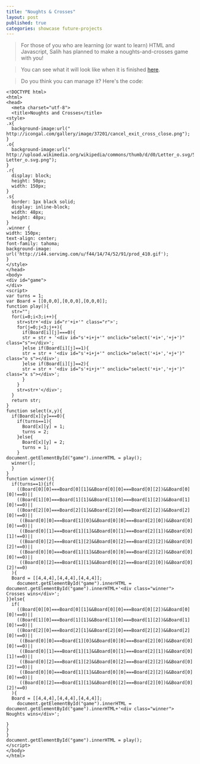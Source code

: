 ```yaml
---
title: "Noughts & Crosses"
layout: post
published: true
categories: showcase future-projects
---
```


> For those of you who are learning (or want to learn) HTML and Javascript, Salih has planned to make a noughts-and-crosses game with you!

> You can see what it will look like when it is finished [here](/files/Future/noughts-and-crosses.html).

> Do you think you can manage it? Here's the code:

    <!DOCTYPE html>
    <html>
    <head>
      <meta charset="utf-8">
      <title>Noughts and Crosses</title>
    <style>
    .x{
      background-image:url(" http://icongal.com/gallery/image/37201/cancel_exit_cross_close.png");
    }
    .o{
      background-image:url(" http://upload.wikimedia.org/wikipedia/commons/thumb/d/d0/Letter_o.svg/50px-Letter_o.svg.png");
    }
    .r{
      display: block;
      height: 50px;
      width: 150px;
    }
    .s{
      border: 1px black solid;
      display: inline-block;
      width: 48px;
      height: 48px;
    }
    .winner {
    width: 150px;
    text-align: center;
    font-family: tahoma;
    background-image: url('http://i44.servimg.com/u/f44/14/74/52/91/prod_410.gif');
    }
    </style>
    </head>
    <body>
    <div id="game">
    </div>
    <script>
    var turns = 1;
    var Board = [[0,0,0],[0,0,0],[0,0,0]];
    function play(){
      str="";
      for(i=0;i<3;i++){
        str=str+'<div id="r'+i+'" class="r">';
        for(j=0;j<3;j++){
          if(Board[i][j]===0){
          str = str + '<div id="s'+i+j+'" onclick="select('+i+','+j+')" class="s"></div>';
          }else if(Board[i][j]==1){
          str = str + '<div id="s'+i+j+'" onclick="select('+i+','+j+')" class="o s"></div>';
          }else if(Board[i][j]==2){
          str = str + '<div id="s'+i+j+'" onclick="select('+i+','+j+')" class="x s"></div>';
          }
        }
        str=str+'</div>';
      }
      return str;
    }
    function select(x,y){
      if(Board[x][y]===0){
        if(turns==1){
          Board[x][y] = 1;
          turns = 2;
        }else{
          Board[x][y] = 2;
          turns = 1;
        }
    document.getElementById("game").innerHTML = play();
      winner();
      }
    }
    function winner(){
      if(turns==1){if(
        ((Board[0][0]===Board[0][1]&&Board[0][0]===Board[0][2])&&Board[0][0]!==0)||
        ((Board[1][0]===Board[1][1]&&Board[1][0]===Board[1][2])&&Board[1][0]!==0)||
        ((Board[2][0]===Board[2][1]&&Board[2][0]===Board[2][2])&&Board[2][0]!==0)||
         ((Board[0][0]===Board[1][0]&&Board[0][0]===Board[2][0])&&Board[0][0]!==0)||
         ((Board[0][1]===Board[1][1]&&Board[0][1]===Board[2][1])&&Board[0][1]!==0)||
         ((Board[0][2]===Board[1][2]&&Board[0][2]===Board[2][2])&&Board[0][2]!==0)||
         ((Board[0][0]===Board[1][1]&&Board[0][0]===Board[2][2])&&Board[0][0]!==0)||
         ((Board[0][2]===Board[1][1]&&Board[0][2]===Board[2][0])&&Board[0][2]!==0)
      ){
      Board = [[4,4,4],[4,4,4],[4,4,4]];
        document.getElementById("game").innerHTML = document.getElementById("game").innerHTML+'<div class="winner"> Crosses wins</div>';
    }}else{
      if(
        ((Board[0][0]===Board[0][1]&&Board[0][0]===Board[0][2])&&Board[0][0]!==0)||
        ((Board[1][0]===Board[1][1]&&Board[1][0]===Board[1][2])&&Board[1][0]!==0)||
        ((Board[2][0]===Board[2][1]&&Board[2][0]===Board[2][2])&&Board[2][0]!==0)||
         ((Board[0][0]===Board[1][0]&&Board[0][0]===Board[2][0])&&Board[0][0]!==0)||
         ((Board[0][1]===Board[1][1]&&Board[0][1]===Board[2][1])&&Board[0][1]!==0)||
         ((Board[0][2]===Board[1][2]&&Board[0][2]===Board[2][2])&&Board[0][2]!==0)||
         ((Board[0][0]===Board[1][1]&&Board[0][0]===Board[2][2])&&Board[0][0]!==0)||
         ((Board[0][2]===Board[1][1]&&Board[0][2]===Board[2][0])&&Board[0][2]!==0)
      ){
      Board = [[4,4,4],[4,4,4],[4,4,4]];
        document.getElementById("game").innerHTML = document.getElementById("game").innerHTML+'<div class="winner"> Noughts wins</div>';
        
    }
    }
    }
    document.getElementById("game").innerHTML = play();
    </script>
    </body>
    </html>
